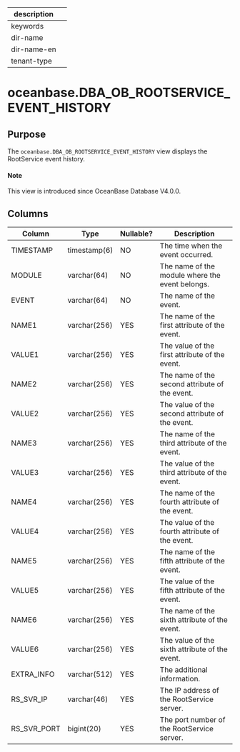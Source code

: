 |description||
|---|---|
|keywords||
|dir-name||
|dir-name-en||
|tenant-type||

# oceanbase.DBA_OB_ROOTSERVICE_EVENT_HISTORY

## Purpose

The `oceanbase.DBA_OB_ROOTSERVICE_EVENT_HISTORY` view displays the RootService event history.

<main id="notice" type='explain'>
  <h4>Note</h4>
  <p>This view is introduced since OceanBase Database V4.0.0. </p>
</main>

## Columns

| Column | Type | Nullable? | Description |
|-------------|--------------|------------|-----------------------|
| TIMESTAMP | timestamp(6) | NO | The time when the event occurred. |
| MODULE | varchar(64) | NO | The name of the module where the event belongs. |
| EVENT | varchar(64) | NO | The name of the event. |
| NAME1 | varchar(256) | YES | The name of the first attribute of the event. |
| VALUE1 | varchar(256) | YES | The value of the first attribute of the event. |
| NAME2 | varchar(256) | YES | The name of the second attribute of the event. |
| VALUE2 | varchar(256) | YES | The value of the second attribute of the event. |
| NAME3 | varchar(256) | YES | The name of the third attribute of the event. |
| VALUE3 | varchar(256) | YES | The value of the third attribute of the event. |
| NAME4 | varchar(256) | YES | The name of the fourth attribute of the event. |
| VALUE4 | varchar(256) | YES | The value of the fourth attribute of the event. |
| NAME5 | varchar(256) | YES | The name of the fifth attribute of the event. |
| VALUE5 | varchar(256) | YES | The value of the fifth attribute of the event. |
| NAME6 | varchar(256) | YES | The name of the sixth attribute of the event. |
| VALUE6 | varchar(256) | YES | The value of the sixth attribute of the event. |
| EXTRA_INFO | varchar(512) | YES | The additional information. |
| RS_SVR_IP | varchar(46) | YES | The IP address of the RootService server. |
| RS_SVR_PORT | bigint(20) | YES | The port number of the RootService server. |